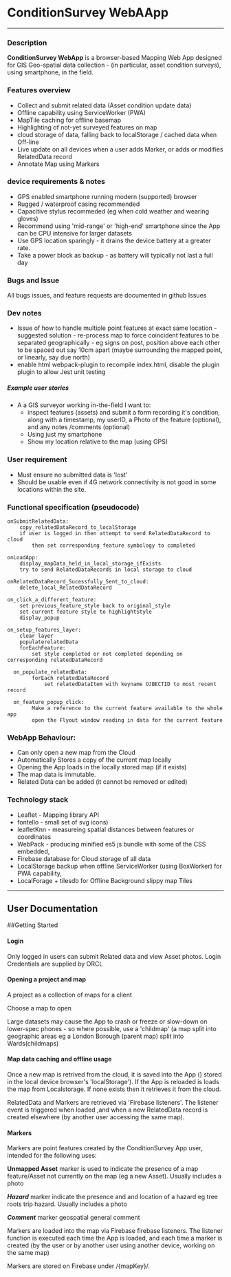 # ConditionSurvey WebAApp

---



### Description

**ConditionSurvey WebApp** is a browser-based Mapping Web App designed for GIS Geo-spatial data collection - (in particular, asset condition surveys), using smartphone, in the field.

### Features overview

- Collect and submit related data (Asset condition update data)
- Offline capability using ServiceWorker (PWA)
- MapTile caching for offline basemap
- Highlighting of not-yet surveyed features on map
- cloud storage of data, falling back to localStorage / cached data when Off-line
- Live update on all devices when a user adds Marker, or adds or modifies RelatedData record
- Annotate Map using Markers

### device requirements & notes

- GPS enabled smartphone running modern (supported) browser
- Rugged / waterproof casing recommended
- Capacitive stylus recommeded (eg when cold weather and wearing gloves)
- Recommend using 'mid-range' or 'high-end' smartphone since the App can be CPU intensive for larger datasets
- Use GPS location sparingly - it drains the device battery at a greater rate.
- Take a power block as backup  - as battery will typically not last a full day

### Bugs and Issue

All bugs issues, and feature requests are documented in github Issues 

### Dev notes

- Issue of how to handle multiple point features at exact same location - suggested solution - re-process map to force coincident features to be separated geographically - eg signs on post, position above each other to be spaced out say 10cm apart (maybe surrounding the mapped point, or linearly, say due north)
- enable html webpack-plugin to recompile index.html, disable the plugin plugin to allow Jest unit testing

##### Example user stories

- A a GIS surveyor working in-the-field I want to:
  - inspect features (assets) and submit a form recording it's condition, along with a timestamp, my userID, a Photo of the feature (optional), and any notes /comments (optional)
  - Using just my smartphone
  - Show my location relative to the map (using GPS)

### User requirement

- Must ensure no submitted data is 'lost'
- Should be usable even if 4G network connectivity is not good in some locations within the site.

### Functional specification (pseudocode)

    onSubmitRelatedData:
        copy_relatedDataRecord_to_localStorage
        if user is logged in then attempt to send RelatedDataRecord to cloud
            then set corresponding feature symbology to completed
    
    onLoadApp:
        display_mapData_held_in_local_storage_ifExists
        try to send RelatedDataRecords in local storage to cloud
    
    onRelatedDataRecord_Sucessfully_Sent_to_cloud:
        delete_local_RelatedDataRecord
    
    on_click_a_different_feature:
        set previous_feature_style back to original_style
        set current feature style to highlightStyle
        display_popup
    
    on_setup_features_layer:
        clear layer
        populaterelatedData
        forEachFeature:
            set style completed or not completed depending on corresponding relatedDataRecord
    
      on_populate_relatedData:
            forEach relatedDataRecord
                set relatedDataItem with keyname OJBECTID to most recent record
    
      on_feature_popup_click:
            Make a reference to the current feature available to the whole app
            open the Flyout window reading in data for the current feature

### WebApp Behaviour:

- Can only open a new map from the Cloud
- Automatically Stores a copy of the current map locally
- Opening the App loads in the locally stored map (if it exists)
- The map data is immutable.
- Related Data can be added (it cannot be removed or edited)

### Technology stack

- Leaflet - Mapping library API
- fontello - small set of svg icons)
- leafletKnn - measureing spatial distances between features or coordinates
- WebPack - producing minified es5 js bundle with some of the CSS embedded,
- Firebase database for Cloud storage of all data
- LocalStorage backup when offline ServiceWorker (using BoxWorker) for PWA capability,
- LocalForage + tilesdb for Offline Background slippy map Tiles

---

## User Documentation 

##Getting Started

#### Login

Only logged in users can submit Related data and view Asset photos. Login Credentials are supplied by ORCL

#### Opening a project and map

A project as a collection of maps for a client

Choose a map to open

Large datasets may cause the App to crash or freeze or slow-down on lower-spec phones - so where possible, use a 'childmap' (a map split into geographic areas eg a London Borough (parent map) split into  Wards(childmaps)

#### Map data caching and offline usage

Once a new map is retrived from the cloud, it is saved into the App () stored in the local device browser's 'localStorage'). If the App is reloaded is loads the map from Localstorage. If none exists then it retrieves it from the cloud.

RelatedData and Markers are retrieved via 'Firebase listeners'. The listener event is triggered when loaded ,and when a new RelatedData record is created elsewhere (by another user accessing the same map). 

#### Markers

Markers are point features created by the ConditionSurvey App user, intended for the following uses:

**Unmapped Asset** marker is used to indicate the presence of a map feature/Asset not currently on the map (eg a new Asset). Usually includes a photo

***Hazard*** marker indicate the presence and and location of a hazard eg  tree roots trip hazard. Usually includes a photo

***Comment*** marker geospatial general comment

Markers are loaded into the map via Firebase firebase listeners. The listener function is executed each time the App is loaded, and each time a marker is created (by the user or by another user using another device, working on the same map)

Markers are stored on Firebase under /{mapKey}/. 

